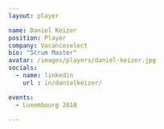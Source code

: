 ```yaml
---
layout: player

name: Daniel Keizer
position: Player
company: Vacanceselect
bio: "Scrum Master"
avatar: /images/players/daniel-keizer.jpg
socials:
  - name: linkedin
    url : in/danielkeizer/

events:
  - Luxembourg 2018

---
```

